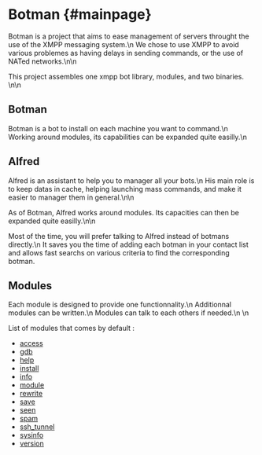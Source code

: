 Botman {#mainpage}
======

Botman is a project that aims to ease management of servers throught the use
of the XMPP messaging system.\n
We chose to use XMPP to avoid various problemes as having delays in sending commands,
or the use of NATed networks.\n\n

This project assembles one xmpp bot library, modules, and two binaries.
\n\n

## Botman

Botman is a bot to install on each machine you want to command.\n
Working around modules, its capabilities can be expanded quite easilly.\n

## Alfred

Alfred is an assistant to help you to manager all your bots.\n
His main role is to keep datas in cache, helping launching mass commands,
and make it easier to manager them in general.\n\n

As of Botman, Alfred works around modules. Its capacities can then be expanded
quite easilly.\n\n

Most of the time, you will prefer talking to Alfred instead of botmans directly.\n
It saves you the time of adding each botman in your contact list and allows fast searchs on
various criteria to find the corresponding botman.

## Modules

Each module is designed to provide one functionnality.\n
Additionnal modules can be written.\n
Modules can talk to each others if needed.\n
\n

List of modules that comes by default :
- [access](md_module_access.html)
- [gdb](md_module_gdb.html)
- [help](md_module_help.html)
- [install](md_module_install.html)
- [info](md_module_info.html)
- [module](md_module_module.html)
- [rewrite](md_module_rewrite.html)
- [save](md_module_save.html)
- [seen](md_module_seen.html)
- [spam](md_module_spam.html)
- [ssh_tunnel](md_module_ssh_tunnel.html)
- [sysinfo](md_module_sysinfo.html)
- [version](md_module_version.html)
